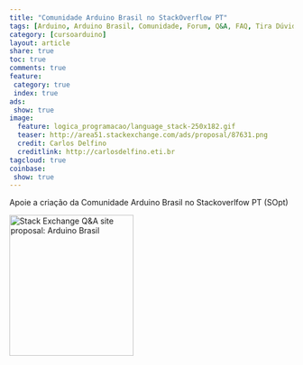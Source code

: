 ```yaml
---
title: "Comunidade Arduino Brasil no StackOverflow PT" 
tags: [Arduino, Arduino Brasil, Comunidade, Forum, Q&A, FAQ, Tira Dúvidas, Expert, UNO, Mega, DUE, Yun, Galileu, Maker, Projetos, Hobby, Eletronica, Engenharia, Eletronica, Resistor, Transistor, Diodo, LED, AVR, ARM, GCC]
category: [cursoarduino]
layout: article
share: true
toc: true
comments: true
feature:
 category: true
 index: true
ads: 
 show: true
image:
  feature: logica_programacao/language_stack-250x182.gif
  teaser: http://area51.stackexchange.com/ads/proposal/87631.png
  credit: Carlos Delfino
  creditlink: http://carlosdelfino.eti.br
tagcloud: true
coinbase:
 show: true
--- 
```


Apoie a criação da Comunidade Arduino Brasil no Stackoverlfow PT (SOpt)

<!--more-->

<a href="http://area51.stackexchange.com/proposals/87631/arduino-brasil?referrer=ZFjNfNER8wvSbb9C1niOqg2"><img src="http://area51.stackexchange.com/ads/proposal/87631.png" width="220" height="250" alt="Stack Exchange Q&A site proposal: Arduino Brasil" /></a>
